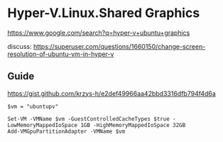 # Hyper-V.Linux.Shared Graphics
https://www.google.com/search?q=hyper-v+ubuntu+graphics

discuss: https://superuser.com/questions/1660150/change-screen-resolution-of-ubuntu-vm-in-hyper-v

## Guide
https://gist.github.com/krzys-h/e2def49966aa42bbd3316dfb794f4d6a

```
$vm = "ubuntupv"

Set-VM -VMName $vm -GuestControlledCacheTypes $true -LowMemoryMappedIoSpace 1GB -HighMemoryMappedIoSpace 32GB
Add-VMGpuPartitionAdapter -VMName $vm
```
